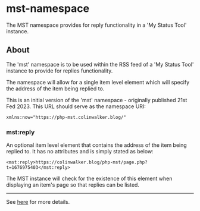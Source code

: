 # mst-namespace
The MST namespace provides for reply functionality in a 'My Status Tool' instance.

## About
						
The 'mst' namespace is to be used within the RSS feed of a 'My Status Tool' instance to provide for replies functionality.

The namespace will allow for a single item level element which will specify the address of the item being replied to.

This is an initial version of the 'mst' namespace - originally published 21st Fed 2023. This URL should serve as the namespace URI:

```
xmlns:now="https://php-mst.colinwalker.blog/"
```

### mst:reply

An optional item level element that contains the address of the item being replied to. It has no attributes and is simply stated as below:
						
```
<mst:reply>https://colinwalker.blog/php-mst/page.php?t=1676975403</mst:reply>
```

The MST instance will check for the existence of this element when displaying an item's page so that replies can be listed.

----

See [here](https://php-mst.colinwalker.blog/more/) for more details. 
